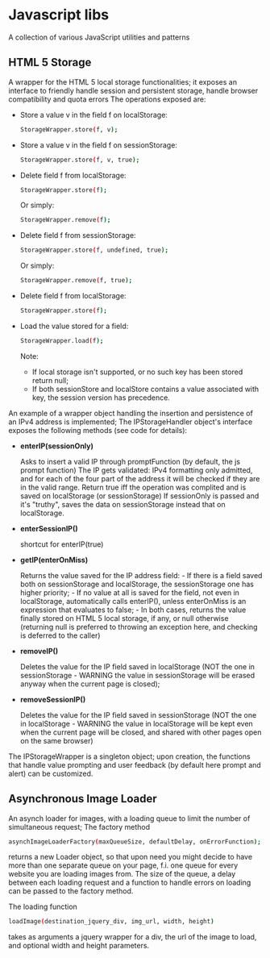 # Javascript libs 

A collection of various JavaScript utilities and patterns

## HTML 5 Storage

A wrapper for the HTML 5 local storage functionalities; it exposes an interface to friendly handle session and persistent storage, handle browser compatibility and quota errors
The operations exposed are:

* Store a value v in the field f on localStorage:
	```bash
	StorageWrapper.store(f, v);
	```
* Store a value v in the field f on sessionStorage:
	```bash
	StorageWrapper.store(f, v, true);
	```	
* Delete field f from localStorage:
	```bash
	StorageWrapper.store(f);
	```
	
	Or simply:
	```bash
	StorageWrapper.remove(f);
	```			
* Delete field f from sessionStorage:
	```bash
	StorageWrapper.store(f, undefined, true);
	```	
	
	Or simply:
	```bash
	StorageWrapper.remove(f, true);
	```	
* Delete field f from localStorage:

	```bash
	StorageWrapper.store(f);
	```
* Load the value stored for a field:

	```bash
	StorageWrapper.load(f);
	```	
	
	Note:
	- If local storage isn't supported, or no such key has been stored return null;
	- If both sessionStore and localStore contains a value associated with key,
			the session version has precedence. 	
				
	
An example of a wrapper object handling the insertion and persistence of an IPv4 address is implemented;
The IPStorageHandler object's interface exposes the following methods (see code for details):

* **enterIP(sessionOnly)**    

	Asks to insert a valid IP through promptFunction (by default, the js prompt function)
	The IP gets validated: IPv4 formatting only admitted, and for each of the four part
	of the address it will be checked if they are in the valid range.
	Return true iff the operation was complited and is saved on localStorage (or sessionStorage)
	If sessionOnly is passed and it's "truthy", saves the data on sessionStorage instead that on localStorage.
								
* **enterSessionIP()**
      
	shortcut for enterIP(true)
				
* **getIP(enterOnMiss)**

	Returns the value saved for the IP address field:
		- If there is a field saved both on sessionStorage and localStorage, the sessionStorage one has
		higher priority;
		- If no value at all is saved for the field, not even in localStorage, automatically calls enterIP(), unless enterOnMiss
		is an expression that evaluates to false;
		- In both cases, returns the value finally stored on HTML 5 local storage, if any, or null otherwise (returning null 
		is preferred to throwing an exception here, and checking is deferred to the caller)

* **removeIP()** 

	Deletes the value for the IP field saved in localStorage (NOT the one in sessionStorage - WARNING the value in sessionStorage
		will be erased anyway when the current page is closed);

* **removeSessionIP()** 

	Deletes the value for the IP field saved in sessionStorage (NOT the one in localStorage - WARNING the value in localStorage 
		will be kept even when the current page will be closed, and shared with other pages open on the same browser)

The IPStorageWrapper is a singleton object; upon creation, the functions that handle value prompting and user feedback (by default here prompt and alert) can be customized.

## Asynchronous Image Loader

An asynch loader for images, with a loading queue to limit the number of simultaneous request;
The factory method 
```bash
asynchImageLoaderFactory(maxQueueSize, defaultDelay, onErrorFunction);
```	
returns a new Loader object, so that upon need you might decide to have more than one separate queue on your page, f.i. one queue for every website you are loading images from.
The size of the queue, a delay between each loading request and a function to handle errors on loading can be passed to the factory method.

The loading function
```bash
loadImage(destination_jquery_div, img_url, width, height)
```
takes as arguments a jquery wrapper for a div, the url of the image to load, and optional width and height parameters.